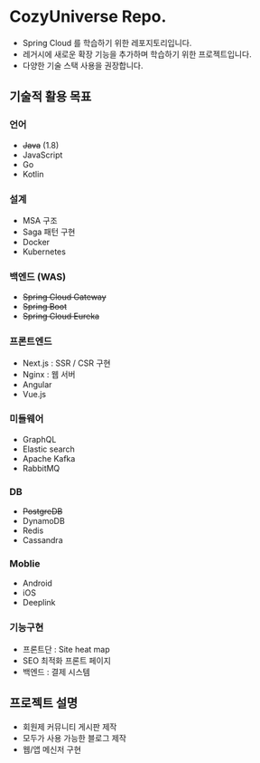 # CozyUniverse Repo.
* Spring Cloud 를 학습하기 위한 레포지토리입니다.
* 레거시에 새로운 확장 기능을 추가하며 학습하기 위한 프로젝트입니다.
* 다양한 기술 스택 사용을 권장합니다.



## 기술적 활용 목표

### 언어

- ~~Java~~ (1.8)
- JavaScript
- Go
- Kotlin


### 설계

* MSA 구조
* Saga 패턴 구현
* Docker
* Kubernetes



### 백엔드 (WAS)

* ~~Spring Cloud Gateway~~
* ~~Spring Boot~~
* ~~Spring Cloud Eureka~~
  

### 프론트엔드

* Next.js : SSR / CSR 구현
* Nginx : 웹 서버
* Angular
* Vue.js



### 미들웨어

* GraphQL
* Elastic search
* Apache Kafka
* RabbitMQ



### DB

* ~~PostgreDB~~
* DynamoDB
* Redis
* Cassandra



### Moblie

* Android
* iOS
* Deeplink



### 기능구현

* 프론트단 : Site heat map
* SEO 최적화 프론트 페이지
* 백엔드 : 결제 시스템



## 프로젝트 설명

* 회원제 커뮤니티 게시판 제작
* 모두가 사용 가능한 블로그 제작
* 웹/앱 메신저 구현
